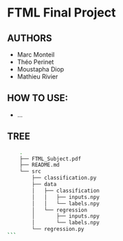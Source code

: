 # FTML Final Project

## AUTHORS
 - Marc Monteil
 - Théo Perinet
 - Moustapha Diop
 - Mathieu Rivier

## HOW TO USE:
 - ...

## TREE
````sh
    .
    ├── FTML_Subject.pdf
    ├── README.md
    └── src
        ├── classification.py
        ├── data
        │   ├── classification
        │   │   ├── inputs.npy
        │   │   └── labels.npy
        │   └── regression
        │       ├── inputs.npy
        │       └── labels.npy
        └── regression.py
```
